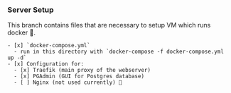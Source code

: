 ### Server Setup 

This branch contains files that are necessary to setup VM which runs docker 🐋.

    - [x] `docker-compose.yml`  
      - run in this directory with `docker-compose -f docker-compose.yml up -d`  
    - [x] Configuration for:
      - [x] Traefik (main proxy of the webserver)
      - [x] PGAdmin (GUI for Postgres database)
      - [ ] Nginx (not used currently) 🚫











